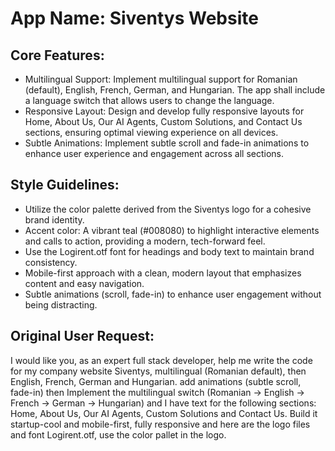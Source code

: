 # **App Name**: Siventys Website

## Core Features:

- Multilingual Support: Implement multilingual support for Romanian (default), English, French, German, and Hungarian. The app shall include a language switch that allows users to change the language.
- Responsive Layout: Design and develop fully responsive layouts for Home, About Us, Our AI Agents, Custom Solutions, and Contact Us sections, ensuring optimal viewing experience on all devices.
- Subtle Animations: Implement subtle scroll and fade-in animations to enhance user experience and engagement across all sections.

## Style Guidelines:

- Utilize the color palette derived from the Siventys logo for a cohesive brand identity.
- Accent color: A vibrant teal (#008080) to highlight interactive elements and calls to action, providing a modern, tech-forward feel.
- Use the Logirent.otf font for headings and body text to maintain brand consistency.
- Mobile-first approach with a clean, modern layout that emphasizes content and easy navigation.
- Subtle animations (scroll, fade-in) to enhance user engagement without being distracting.

## Original User Request:
I would like you, as an expert full stack developer, help me write the code for my company website Siventys, multilingual (Romanian default), then English, French, German and Hungarian. add animations (subtle scroll, fade-in) then Implement the multilingual switch (Romanian → English → French → German → Hungarian) and I have text for the following sections: Home, About Us, Our AI Agents, Custom Solutions and Contact Us. Build it startup-cool and mobile-first, fully responsive and here are the logo files and font Logirent.otf, use the color pallet in the logo.
  